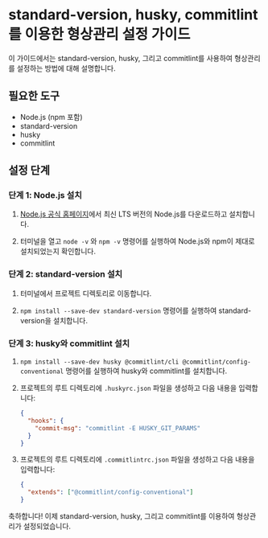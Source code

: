 # standard-version, husky, commitlint를 이용한 형상관리 설정 가이드

이 가이드에서는 standard-version, husky, 그리고 commitlint를 사용하여 형상관리를 설정하는 방법에 대해 설명합니다.

## 필요한 도구

- Node.js (npm 포함)
- standard-version
- husky
- commitlint

## 설정 단계

### 단계 1: Node.js 설치

1. [Node.js 공식 홈페이지](https://nodejs.org/)에서 최신 LTS 버전의 Node.js를 다운로드하고 설치합니다.

2. 터미널을 열고 `node -v` 와 `npm -v` 명령어를 실행하여 Node.js와 npm이 제대로 설치되었는지 확인합니다.

### 단계 2: standard-version 설치

1. 터미널에서 프로젝트 디렉토리로 이동합니다.

2. `npm install --save-dev standard-version` 명령어를 실행하여 standard-version을 설치합니다.

### 단계 3: husky와 commitlint 설치

1. `npm install --save-dev husky @commitlint/cli @commitlint/config-conventional` 명령어를 실행하여 husky와 commitlint를 설치합니다.

2. 프로젝트의 루트 디렉토리에 `.huskyrc.json` 파일을 생성하고 다음 내용을 입력합니다:

    ```json
    {
      "hooks": {
        "commit-msg": "commitlint -E HUSKY_GIT_PARAMS"
      }
    }
    ```

3. 프로젝트의 루트 디렉토리에 `.commitlintrc.json` 파일을 생성하고 다음 내용을 입력합니다:

    ```json
    {
      "extends": ["@commitlint/config-conventional"]
    }
    ```

축하합니다! 이제 standard-version, husky, 그리고 commitlint를 이용하여 형상관리가 설정되었습니다.
